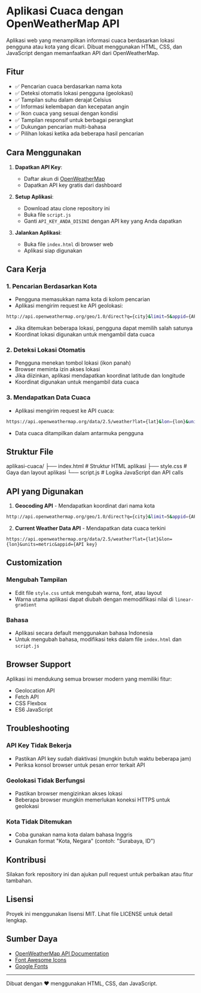 # Aplikasi Cuaca dengan OpenWeatherMap API

Aplikasi web yang menampilkan informasi cuaca berdasarkan lokasi pengguna atau kota yang dicari. Dibuat menggunakan HTML, CSS, dan JavaScript dengan memanfaatkan API dari OpenWeatherMap.

## Fitur

- ✅ Pencarian cuaca berdasarkan nama kota
- ✅ Deteksi otomatis lokasi pengguna (geolokasi)
- ✅ Tampilan suhu dalam derajat Celsius
- ✅ Informasi kelembapan dan kecepatan angin
- ✅ Ikon cuaca yang sesuai dengan kondisi
- ✅ Tampilan responsif untuk berbagai perangkat
- ✅ Dukungan pencarian multi-bahasa
- ✅ Pilihan lokasi ketika ada beberapa hasil pencarian

## Cara Menggunakan

1. **Dapatkan API Key**:
   - Daftar akun di [OpenWeatherMap](https://openweathermap.org/api)
   - Dapatkan API key gratis dari dashboard

2. **Setup Aplikasi**:
   - Download atau clone repository ini
   - Buka file `script.js`
   - Ganti `API_KEY_ANDA_DISINI` dengan API key yang Anda dapatkan

3. **Jalankan Aplikasi**:
   - Buka file `index.html` di browser web
   - Aplikasi siap digunakan

## Cara Kerja

### 1. Pencarian Berdasarkan Kota
- Pengguna memasukkan nama kota di kolom pencarian
- Aplikasi mengirim request ke API geolokasi:
```bash
http://api.openweathermap.org/geo/1.0/direct?q={city}&limit=5&appid={API key}
```
- Jika ditemukan beberapa lokasi, pengguna dapat memilih salah satunya
- Koordinat lokasi digunakan untuk mengambil data cuaca

### 2. Deteksi Lokasi Otomatis
- Pengguna menekan tombol lokasi (ikon panah)
- Browser meminta izin akses lokasi
- Jika diizinkan, aplikasi mendapatkan koordinat latitude dan longitude
- Koordinat digunakan untuk mengambil data cuaca

### 3. Mendapatkan Data Cuaca
- Aplikasi mengirim request ke API cuaca:
```bash
https://api.openweathermap.org/data/2.5/weather?lat={lat}&lon={lon}&units=metric&appid={API key}
```
- Data cuaca ditampilkan dalam antarmuka pengguna

## Struktur File
aplikasi-cuaca/
├── index.html # Struktur HTML aplikasi
├── style.css # Gaya dan layout aplikasi
└── script.js # Logika JavaScript dan API calls

## API yang Digunakan

1. **Geocoding API** - Mendapatkan koordinat dari nama kota
```bash
http://api.openweathermap.org/geo/1.0/direct?q={city}&limit=5&appid={API key}
```
2. **Current Weather Data API** - Mendapatkan data cuaca terkini
```
https://api.openweathermap.org/data/2.5/weather?lat={lat}&lon={lon}&units=metric&appid={API key}
```

## Customization

### Mengubah Tampilan
- Edit file `style.css` untuk mengubah warna, font, atau layout
- Warna utama aplikasi dapat diubah dengan memodifikasi nilai di `linear-gradient`


### Bahasa
- Aplikasi secara default menggunakan bahasa Indonesia
- Untuk mengubah bahasa, modifikasi teks dalam file `index.html` dan `script.js`

## Browser Support

Aplikasi ini mendukung semua browser modern yang memiliki fitur:
- Geolocation API
- Fetch API
- CSS Flexbox
- ES6 JavaScript

## Troubleshooting

### API Key Tidak Bekerja
- Pastikan API key sudah diaktivasi (mungkin butuh waktu beberapa jam)
- Periksa konsol browser untuk pesan error terkait API

### Geolokasi Tidak Berfungsi
- Pastikan browser mengizinkan akses lokasi
- Beberapa browser mungkin memerlukan koneksi HTTPS untuk geolokasi

### Kota Tidak Ditemukan
- Coba gunakan nama kota dalam bahasa Inggris
- Gunakan format "Kota, Negara" (contoh: "Surabaya, ID")

## Kontribusi

Silakan fork repository ini dan ajukan pull request untuk perbaikan atau fitur tambahan.

## Lisensi

Proyek ini menggunakan lisensi MIT. Lihat file LICENSE untuk detail lengkap.

## Sumber Daya

- [OpenWeatherMap API Documentation](https://openweathermap.org/api)
- [Font Awesome Icons](https://fontawesome.com/)
- [Google Fonts](https://fonts.google.com/)

---

Dibuat dengan ❤️ menggunakan HTML, CSS, dan JavaScript.